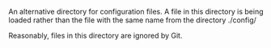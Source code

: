 An alternative directory for configuration files.
A file in this directory is being loaded rather than the file with the same name from the directory ./config/

Reasonably, files in this directory are ignored by Git.
